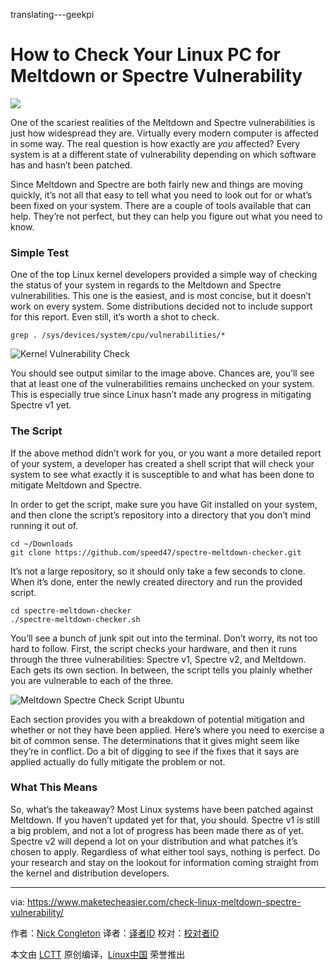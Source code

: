 translating---geekpi

How to Check Your Linux PC for Meltdown or Spectre Vulnerability
======

![](https://www.maketecheasier.com/assets/uploads/2018/01/lmc-feat.jpg)

One of the scariest realities of the Meltdown and Spectre vulnerabilities is just how widespread they are. Virtually every modern computer is affected in some way. The real question is how exactly are _you_ affected? Every system is at a different state of vulnerability depending on which software has and hasn’t been patched.

Since Meltdown and Spectre are both fairly new and things are moving quickly, it’s not all that easy to tell what you need to look out for or what’s been fixed on your system. There are a couple of tools available that can help. They’re not perfect, but they can help you figure out what you need to know.

### Simple Test

One of the top Linux kernel developers provided a simple way of checking the status of your system in regards to the Meltdown and Spectre vulnerabilities. This one is the easiest, and is most concise, but it doesn’t work on every system. Some distributions decided not to include support for this report. Even still, it’s worth a shot to check.
```
grep . /sys/devices/system/cpu/vulnerabilities/*

```

![Kernel Vulnerability Check][1]

You should see output similar to the image above. Chances are, you’ll see that at least one of the vulnerabilities remains unchecked on your system. This is especially true since Linux hasn’t made any progress in mitigating Spectre v1 yet.

### The Script

If the above method didn’t work for you, or you want a more detailed report of your system, a developer has created a shell script that will check your system to see what exactly it is susceptible to and what has been done to mitigate Meltdown and Spectre.

In order to get the script, make sure you have Git installed on your system, and then clone the script’s repository into a directory that you don’t mind running it out of.
```
cd ~/Downloads
git clone https://github.com/speed47/spectre-meltdown-checker.git

```

It’s not a large repository, so it should only take a few seconds to clone. When it’s done, enter the newly created directory and run the provided script.
```
cd spectre-meltdown-checker
./spectre-meltdown-checker.sh

```

You’ll see a bunch of junk spit out into the terminal. Don’t worry, its not too hard to follow. First, the script checks your hardware, and then it runs through the three vulnerabilities: Spectre v1, Spectre v2, and Meltdown. Each gets its own section. In between, the script tells you plainly whether you are vulnerable to each of the three.

![Meltdown Spectre Check Script Ubuntu][2]

Each section provides you with a breakdown of potential mitigation and whether or not they have been applied. Here’s where you need to exercise a bit of common sense. The determinations that it gives might seem like they’re in conflict. Do a bit of digging to see if the fixes that it says are applied actually do fully mitigate the problem or not.

### What This Means

So, what’s the takeaway? Most Linux systems have been patched against Meltdown. If you haven’t updated yet for that, you should. Spectre v1 is still a big problem, and not a lot of progress has been made there as of yet. Spectre v2 will depend a lot on your distribution and what patches it’s chosen to apply. Regardless of what either tool says, nothing is perfect. Do your research and stay on the lookout for information coming straight from the kernel and distribution developers.

--------------------------------------------------------------------------------

via: https://www.maketecheasier.com/check-linux-meltdown-spectre-vulnerability/

作者：[Nick Congleton][a]
译者：[译者ID](https://github.com/译者ID)
校对：[校对者ID](https://github.com/校对者ID)

本文由 [LCTT](https://github.com/LCTT/TranslateProject) 原创编译，[Linux中国](https://linux.cn/) 荣誉推出

[a]:https://www.maketecheasier.com/author/nickcongleton/
[1]:https://www.maketecheasier.com/assets/uploads/2018/01/lmc-kernel-check.jpg (Kernel Vulnerability Check)
[2]:https://www.maketecheasier.com/assets/uploads/2018/01/lmc-script.jpg (Meltdown Spectre Check Script Ubuntu)
